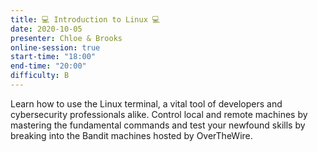 ```yaml
---
title: 💻 Introduction to Linux 💻
date: 2020-10-05
presenter: Chloe & Brooks
online-session: true
start-time: "18:00"
end-time: "20:00"
difficulty: B
---
```


Learn how to use the Linux terminal, a vital tool of developers and cybersecurity professionals alike. Control local and remote machines by mastering the fundamental commands and test your newfound skills by breaking into the Bandit machines hosted by OverTheWire.